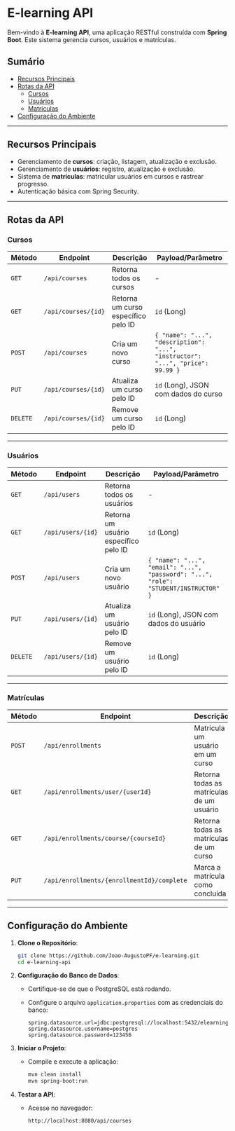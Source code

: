 # **E-learning API**

Bem-vindo à **E-learning API**, uma aplicação RESTful construída com **Spring Boot**. Este sistema gerencia cursos, usuários e matrículas.

## **Sumário**
- [Recursos Principais](#recursos-principais)
- [Rotas da API](#rotas-da-api)
    - [Cursos](#cursos)
    - [Usuários](#usuários)
    - [Matrículas](#matrículas)
- [Configuração do Ambiente](#configuração-do-ambiente)

---

## **Recursos Principais**

- Gerenciamento de **cursos**: criação, listagem, atualização e exclusão.
- Gerenciamento de **usuários**: registro, atualização e exclusão.
- Sistema de **matrículas**: matricular usuários em cursos e rastrear progresso.
- Autenticação básica com Spring Security.

---

## **Rotas da API**

### **Cursos**

| Método | Endpoint            | Descrição                              | Payload/Parâmetro                         |
|--------|---------------------|----------------------------------------|-------------------------------------------|
| `GET`  | `/api/courses`      | Retorna todos os cursos               | -                                         |
| `GET`  | `/api/courses/{id}` | Retorna um curso específico pelo ID   | `id` (Long)                               |
| `POST` | `/api/courses`      | Cria um novo curso                    | `{ "name": "...", "description": "...", "instructor": "...", "price": 99.99 }` |
| `PUT`  | `/api/courses/{id}` | Atualiza um curso pelo ID             | `id` (Long), JSON com dados do curso      |
| `DELETE` | `/api/courses/{id}` | Remove um curso pelo ID              | `id` (Long)                               |

---

### **Usuários**

| Método | Endpoint            | Descrição                              | Payload/Parâmetro                         |
|--------|---------------------|----------------------------------------|-------------------------------------------|
| `GET`  | `/api/users`        | Retorna todos os usuários             | -                                         |
| `GET`  | `/api/users/{id}`   | Retorna um usuário específico pelo ID | `id` (Long)                               |
| `POST` | `/api/users`        | Cria um novo usuário                  | `{ "name": "...", "email": "...", "password": "...", "role": "STUDENT/INSTRUCTOR" }` |
| `PUT`  | `/api/users/{id}`   | Atualiza um usuário pelo ID           | `id` (Long), JSON com dados do usuário    |
| `DELETE` | `/api/users/{id}` | Remove um usuário pelo ID             | `id` (Long)                               |

---

### **Matrículas**

| Método | Endpoint                        | Descrição                                           | Payload/Parâmetro                         |
|--------|---------------------------------|---------------------------------------------------|-------------------------------------------|
| `POST` | `/api/enrollments`              | Matricula um usuário em um curso                 | `{ "userId": 1, "courseId": 2 }`          |
| `GET`  | `/api/enrollments/user/{userId}` | Retorna todas as matrículas de um usuário        | `userId` (Long)                           |
| `GET`  | `/api/enrollments/course/{courseId}` | Retorna todas as matrículas de um curso       | `courseId` (Long)                         |
| `PUT`  | `/api/enrollments/{enrollmentId}/complete` | Marca a matrícula como concluída      | `enrollmentId` (Long)                     |

---

## **Configuração do Ambiente**

1. **Clone o Repositório**:
   ```bash
   git clone https://github.com/Joao-AugustoPF/e-learning.git
   cd e-learning-api
   ```

2. **Configuração do Banco de Dados**:
    - Certifique-se de que o PostgreSQL está rodando.
    - Configure o arquivo `application.properties` com as credenciais do banco:

      ```properties
      spring.datasource.url=jdbc:postgresql://localhost:5432/elearning
      spring.datasource.username=postgres
      spring.datasource.password=123456
      ```

3. **Iniciar o Projeto**:
    - Compile e execute a aplicação:
      ```bash
      mvn clean install
      mvn spring-boot:run
      ```

4. **Testar a API**:
    - Acesse no navegador:
      ```bash
      http://localhost:8080/api/courses
      ```
